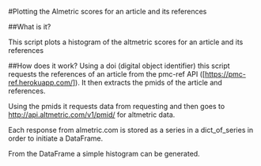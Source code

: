 #Plotting the Almetric scores for an article and its references

##What is it?

This script plots a histogram of the altmetric scores for an article and its references

##How does it work?
Using a doi (digital object identifier) this script requests the references of an article from the pmc-ref API ([https://pmc-ref.herokuapp.com/]). It then extracts the pmids of the article and references. 

Using the pmids it requests data from  requesting  and then goes to http://api.altmetric.com/v1/pmid/ for altmetric data.

Each response from almetric.com is stored as a series in a dict_of_series in order to initiate a DataFrame. 

From the DataFrame a simple histogram can be generated.



